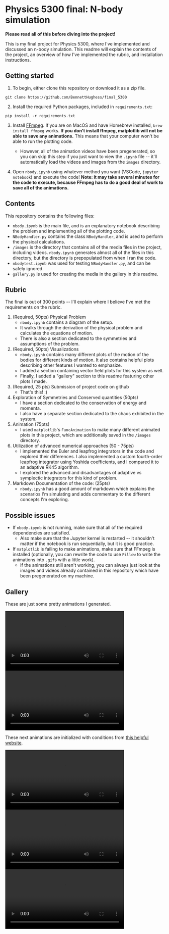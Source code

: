 # Physics 5300 final: N-body simulation
**Please read all of this before diving into the project!**

This is my final project for Physics 5300, where I've implemented and discussed an n-body simulation. This readme will explain the contents of the project, an overview of how I've implemented the rubric, and installation instructions.

## Getting started

1. To begin, either clone this repository or download it as a zip file.
```terminal
git clone https://github.com/BennettHughess/final_5300
```

2. Install the required Python packages, included in `requirements.txt`:
```terminal
pip install -r requirements.txt
```

3. Install [FFmpeg](https://ffmpeg.org/). If you are on MacOS and have Homebrew installed, `brew install ffmpeg` works. **If you don't install ffmpeg, matplotlib will not be able to save any animations.** This means that your computer won't be able to run the plotting code. 
    - However, all of the animation videos have been pregenerated, so you can skip this step if you just want to view the `.ipynb` file -- it'll automatically load the videos and images from the `images` directory.

4. Open `nbody.ipynb` using whatever method you want (VSCode, `jupyter notebook`) and execute the code! **Note: it may take several minutes for the code to execute, because FFmpeg has to do a good deal of work to save all of the animations.**

## Contents

This repository contains the following files:

- `nbody.ipynb` is the main file, and is an explanatory notebook describing the problem and implementing all of the plotting code.
- `NBodyHandler.py` contains the class `NBodyHandler`, and is used to perform the physical calculations.
- `/images` is the directory that contains all of the media files in the project, including videos. `nbody.ipynb` generates almost all of the files in this directory, but the directory is prepopulated from when I ran the code.
- `nbodytest.ipynb` was used for testing `NBodyHandler.py`, and can be safely ignored.
- `gallery.py` is used for creating the media in the gallery in this readme.

## Rubric

The final is out of 300 points -- I'll explain where I believe I've met the requirements on the rubric.


1. (Required, 50pts) Physical Problem
    - `nbody.ipynb` contains a diagram of the setup.
    - It walks through the derivation of the physical problem and calculates the equations of motion.
    - There is also a section dedicated to the symmetries and assumptions of the problem.
2. (Required, 50pts) Visualizations
    - `nbody.ipynb` contains many different plots of the motion of the bodies for different kinds of motion. It also contains helpful plots describing other features I wanted to emphasize.
    - I added a section containing vector field plots for this system as well.
    - Finally, I added a "gallery" section to this readme featuring other plots I made.
3. (Required, 25 pts) Submission of project code on github
    - That's this! :)
4. Exploration of Symmetries and Conserved quantities (50pts)
    - I have a section dedicated to the conservation of energy and momenta.
    - I also have a separate section dedicated to the chaos exhibited in the system.
5. Animation (75pts)
    - I used `matplotlib`'s `FuncAnimation` to make many different animated plots in this project, which are additionally saved in the `/images` directory.
6. Utilization of advanced numerical approaches (50 - 75pts)
    - I implemented the Euler and leapfrog integrators in the code and explored their differences. I also implemented a custom fourth-order leapfrog integrator using Yoshida coefficients, and I compared it to an adaptive RK45 algorithm.
    - I explored the advanced and disadvantages of adaptive vs symplectic integrators for this kind of problem.
7. Markdown Documentation of the code: (25pts)
    - `nbody.ipynb` has a good amount of markdown which explains the scenarios I'm simulating and adds commentary to the different concepts I'm exploring.

## Possible issues

- If `nbody.ipynb` is not running, make sure that all of the required dependencies are satisfied. 
    - Also make sure that the Jupyter kernel is restarted -- it shouldn't matter if the notebook is run sequentially, but it is good practice.
- If `matplotlib` is failing to make animations, make sure that FFmpeg is installed (optionally, you can rewrite the code to use `Pillow` to write the animations into `.gif`s with a little work).
    - If the animations still aren't working, you can always just look at the images and videos already contained in this repository which have been pregenerated on my machine.

## Gallery
These are just some pretty animations I generated.

<video width="75%" controls>
  <source src="images/four_body.mp4" type="video/mp4">
</video>

<video width="75%" controls>
  <source src="images/six_body.mp4" type="video/mp4">
</video>

These next animations are initialized with conditions from [this helpful website](https://observablehq.com/@rreusser/periodic-planar-three-body-orbits).

<video width="75%" controls>
  <source src="images/figure_8.mp4" type="video/mp4">
</video>

<video width="75%" controls>
  <source src="images/brouke_A1.mp4" type="video/mp4">
</video>

<video width="75%" controls>
  <source src="images/brouke_R9.mp4" type="video/mp4">
</video>